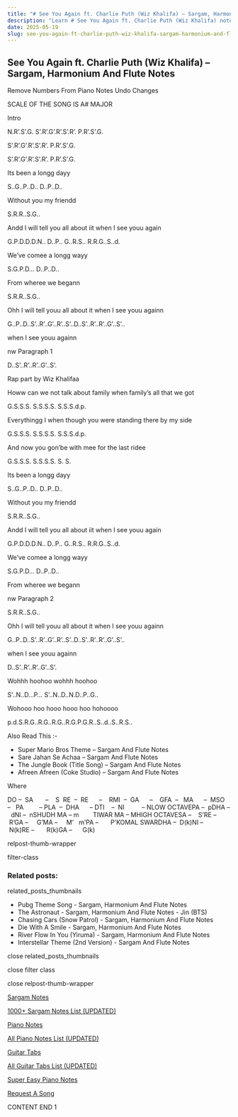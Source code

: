 ```yaml
---
title: "# See You Again ft. Charlie Puth (Wiz Khalifa) – Sargam, Harmonium And Flute Notes"
description: "Learn # See You Again ft. Charlie Puth (Wiz Khalifa) notes, sargam, harmonium notations and flute notes. Easy step-by-step tutorial for beginners."
date: 2025-05-19
slug: see-you-again-ft-charlie-puth-wiz-khalifa-sargam-harmonium-and-flute-notes
---
```


## See You Again ft. Charlie Puth (Wiz Khalifa) – Sargam, Harmonium And Flute Notes

Remove Numbers From Piano Notes
Undo Changes

SCALE OF THE SONG IS A# MAJOR

Intro

N.R’.S’.G. S’.R’.G’.R’.S’.R’. P.R’.S’.G.

S’.R’.G’.R’.S’.R’. P.R’.S’.G.

S’.R’.G’.R’.S’.R’. P.R’.S’.G.

Its been a longg dayy

S..G..P..D.. D..P..D..

Without you my friendd

S.R.R..S.G..

Andd I will tell you all about iit when I see youu again

G.P.D.D.D.N.. D..P.. G..R.S.. R.R.G..S..d.

We’ve comee a longg wayy

S.G.P.D… D..P..D..

From wheree we begann

S.R.R..S.G..

Ohh I will tell youu all about it when I see youu againn

G..P..D..S’..R’..G’..R’..S’..D..S’..R’..R’..G’..S’..

when I see youu againn

nw Paragraph 1

D..S’..R’..R’..G’..S’.

Rap part by Wiz Khalifaa

Howw can we not talk about family when family’s all that we got

G.S.S.S. S.S.S.S. S.S.S.d.p.

Everythingg I when though you were standing there by my side

G.S.S.S. S.S.S.S. S.S.S.d.p.

And now you gon’be with mee for the last ridee

G.S.S.S. S.S.S.S. S. S.

Its been a longg dayy

S..G..P..D.. D..P..D..

Without you my friendd

S.R.R..S.G..

Andd I will tell you all about iit when I see youu again

G.P.D.D.D.N.. D..P.. G..R.S.. R.R.G..S..d.

We’ve comee a longg wayy

S.G.P.D… D..P..D..

From wheree we begann

nw Paragraph 2

S.R.R..S.G..

Ohh I will tell youu all about it when I see youu againn

G..P..D..S’..R’..G’..R’..S’..D..S’..R’..R’..G’..S’..

when I see youu againn

D..S’..R’..R’..G’..S’.

Wohhh hoohoo wohhh hoohoo

S’..N..D…P… S’..N..D..N.D..P..G..

Wohooo hoo hooo hooo hoo hohoooo

p.d.S.R.G..R.G..R.G..R.G.P.G.R..S..d..S..R.S..



Also Read This :-



* Super Mario Bros Theme – Sargam And Flute Notes
* Sare Jahan Se Achaa – Sargam And Flute Notes
* The Jungle Book (Title Song) – Sargam And Flute Notes
* Afreen Afreen (Coke Studio) – Sargam And Flute Notes

Where



DO –  SA       –    S  RE  –  RE      –    RMI  –  GA      –    GFA  –   MA      –  MSO  –   PA         – PLA  –  DHA      – DTI    –  NI          – NLOW OCTAVEPA –  pDHA –  dNI –  nSHUDH MA – m        TIWAR MA – MHIGH OCTAVESA –    S’RE –     R’GA –     G’MA –     M’   m’PA –       P’KOMAL SWARDHA –  D(k)NI –       N(k)RE –       R(k)GA –      G(k)



relpost-thumb-wrapper

filter-class

### Related posts:

related_posts_thumbnails

* Pubg Theme Song - Sargam, Harmonium And Flute Notes
* The Astronaut - Sargam, Harmonium And Flute Notes - Jin (BTS)
* Chasing Cars (Snow Patrol) - Sargam, Harmonium And Flute Notes
* Die With A Smile - Sargam, Harmonium And Flute Notes
* River Flow In You (Yiruma) - Sargam, Harmonium And Flute Notes
* Interstellar Theme (2nd Version) - Sargam And Flute Notes

close related_posts_thumbnails

close filter class

close relpost-thumb-wrapper

[Sargam Notes](https://www.notationsworld.com/sargam-notes.html)

[1000+ Sargam Notes List (UPDATED)](https://www.notationsworld.com/all-songs-list-sargam-notes.html)

[Piano Notes](https://www.notationsworld.com/piano-notes.html)

[All Piano Notes List (UPDATED)](https://www.notationsworld.com/all-songs-list-piano-notes.html)

[Guitar Tabs](https://www.notationsworld.com/guitar-tabs.html)

[All Guitar Tabs List (UPDATED)](https://www.notationsworld.com/all-songs-list-guitar-tabs.html)

[Super Easy Piano Notes](https://studywall.in/)

[Request A Song](https://www.notationsworld.com/request-a-song.html)

CONTENT END 1

